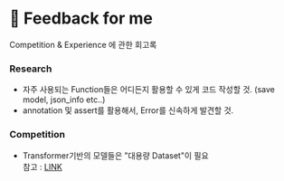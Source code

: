 # 📕 Feedback for me
Competition &amp; Experience 에 관한 회고록

### Research
- 자주 사용되는 Function들은 어디든지 활용할 수 있게 코드 작성할 것. (save model, json_info etc..)
- annotation 및 assert를 활용해서, Error를 신속하게 발견할 것.

### Competition
- Transformer기반의 모델들은 "대용량 Dataset"이 필요      
  참고 : [LINK](https://arxiv.org/abs/2010.11929)
